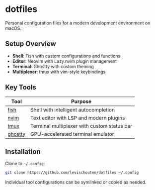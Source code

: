 # dotfiles

Personal configuration files for a modern development environment on macOS.

## Setup Overview

- **Shell**: Fish with custom configurations and functions
- **Editor**: Neovim with Lazy.nvim plugin management
- **Terminal**: Ghostty with custom theming
- **Multiplexer**: tmux with vim-style keybindings

## Key Tools

| Tool                | Purpose                                     |
| ------------------- | ------------------------------------------- |
| [fish](fish/)       | Shell with intelligent autocompletion       |
| [nvim](nvim/)       | Text editor with LSP and modern plugins     |
| [tmux](tmux/)       | Terminal multiplexer with custom status bar |
| [ghostty](ghostty/) | GPU-accelerated terminal emulator           |

## Installation

Clone to `~/.config`:

```bash
git clone https://github.com/levischouten/dotfiles ~/.config
```

Individual tool configurations can be symlinked or copied as needed.

